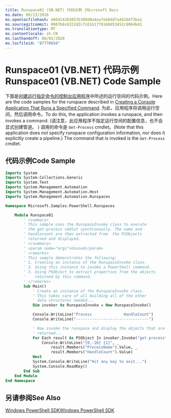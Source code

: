 ```yaml
---
title: Runspace01 (VB.NET) 代码示例 |Microsoft Docs
ms.date: 09/13/2016
ms.openlocfilehash: d40424283057b389d8a4aafeb8ddfa44284f3ba1
ms.sourcegitcommit: 0907b8c6322d2c7c61b17f8168d53452c8964b41
ms.translationtype: MT
ms.contentlocale: zh-CN
ms.lasthandoff: 08/05/2020
ms.locfileid: "87778658"
---
```

# <a name="runspace01-vbnet-code-sample"></a><span data-ttu-id="9033a-102">Runspace01 (VB.NET) 代码示例</span><span class="sxs-lookup"><span data-stu-id="9033a-102">Runspace01 (VB.NET) Code Sample</span></span>

<span data-ttu-id="9033a-103">下面是[创建运行指定命令的控制台应用程序](/dotnet/csharp/programming-guide/inside-a-program/hello-world-your-first-program)中所述的运行空间的代码示例。</span><span class="sxs-lookup"><span data-stu-id="9033a-103">Here are the code samples for the runspace described in [Creating a Console Application That Runs a Specified Command](/dotnet/csharp/programming-guide/inside-a-program/hello-world-your-first-program).</span></span> <span data-ttu-id="9033a-104">为此，应用程序将调用运行空间，然后调用命令。</span><span class="sxs-lookup"><span data-stu-id="9033a-104">To do this, the application invokes a runspace, and then invokes a command.</span></span> <span data-ttu-id="9033a-105"> (请注意，此应用程序不指定运行空间的配置信息，也不会显式创建管道。 ) 调用的命令是 `Get-Process` cmdlet。</span><span class="sxs-lookup"><span data-stu-id="9033a-105">(Note that this application does not specify runspace configuration information, nor does it explicitly create a pipeline.) The command that is invoked is the `Get-Process` cmdlet.</span></span>

## <a name="code-sample"></a><span data-ttu-id="9033a-106">代码示例</span><span class="sxs-lookup"><span data-stu-id="9033a-106">Code Sample</span></span>

```vb
Imports System
Imports System.Collections.Generic
Imports System.Text
Imports System.Management.Automation
Imports System.Management.Automation.Host
Imports System.Management.Automation.Runspaces

Namespace Microsoft.Samples.PowerShell.Runspaces

    Module Runspace01
        ' <summary>
        ' This sample uses the RunspaceInvoke class to execute
        ' the get-process cmdlet synchronously. The name and
        ' handlecount are then extracted from  the PSObjects
        ' returned and displayed.
        ' </summary>
        ' <param name="args">Unused</param>
        ' <remarks>
        ' This sample demonstrates the following:
        ' 1. Creating an instance of the RunspaceInvoke class.
        ' 2. Using this instance to invoke a PowerShell command.
        ' 3. Using PSObject to extract properties from the objects
        '    returned by this command.
        ' </remarks>
        Sub Main()
            ' Create an instance of the RunspaceInvoke class.
            ' This takes care of all building all of the other
            ' data structures needed...
            Dim invoker As RunspaceInvoke = New RunspaceInvoke()

            Console.WriteLine("Process              HandleCount")
            Console.WriteLine("--------------------------------")

            ' Now invoke the runspace and display the objects that are
            ' returned...
            For Each result As PSObject In invoker.Invoke("get-process")
                Console.WriteLine("{0,-20} {1}", _
                    result.Members("ProcessName").Value, _
                    result.Members("HandleCount").Value)
            Next
            System.Console.WriteLine("Hit any key to exit...")
            System.Console.ReadKey()
        End Sub
    End Module
End Namespace
```

<!-- TODO!!!: [!code-csharp[Runspace01.vb](../../powershell-sdk-samples/SDK-2.0/vb/Runspace01/Runspace01.vb#L09-L53 "Runspace01.vb")] -->

## <a name="see-also"></a><span data-ttu-id="9033a-107">另请参阅</span><span class="sxs-lookup"><span data-stu-id="9033a-107">See Also</span></span>

[<span data-ttu-id="9033a-108">Windows PowerShell SDK</span><span class="sxs-lookup"><span data-stu-id="9033a-108">Windows PowerShell SDK</span></span>](../windows-powershell-reference.md)
